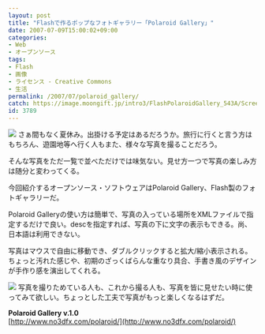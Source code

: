 ```yaml
---
layout: post
title: "Flashで作るポップなフォトギャラリー「Polaroid Gallery」"
date: 2007-07-09T15:00:02+09:00
categories:
- Web
- オープンソース
tags: 
- Flash
- 画像
- ライセンス - Creative Commons
- 生活
permalink: /2007/07/polaroid_gallery/
catch: https://image.moongift.jp/intro3/FlashPolaroidGallery_543A/Screenshot_7_thumb.png
id: 3789
---
```

[![](https://image.moongift.jp/intro3/FlashPolaroidGallery_543A/Screenshot_9_thumb.png)](https://image.moongift.jp/intro3/FlashPolaroidGallery_543A/Screenshot_92.png) さぁ間もなく夏休み。出掛ける予定はあるだろうか。旅行に行くと言う方はもちろん、遊園地等へ行く人もまた、様々な写真を撮ることだろう。   
  
そんな写真をただ一覧で並べただけでは味気ない。見せ方一つで写真の楽しみ方は随分と変わってくる。   
  
今回紹介するオープンソース・ソフトウェアはPolaroid Gallery、Flash製のフォトギャラリーだ。   
  
<!--more-->  
  
Polaroid Galleryの使い方は簡単で、写真の入っている場所をXMLファイルで指定するだけで良い。descを指定すれば、写真の下に文字の表示もできる。尚、日本語は利用できない。   
  
写真はマウスで自由に移動でき、ダブルクリックすると拡大/縮小表示される。ちょっと汚れた感じや、初期のざっくばらんな重なり具合、手書き風のデザインが手作り感を演出してくれる。   
  
[![](https://image.moongift.jp/intro3/FlashPolaroidGallery_543A/Screenshot_7_thumb.png)](https://image.moongift.jp/intro3/FlashPolaroidGallery_543A/Screenshot_72.png) 写真を撮りためている人も、これから撮る人も、写真を皆に見せたい時に使ってみて欲しい。ちょっとした工夫で写真がもっと楽しくなるはずだ。   
  
**Polaroid Gallery v.1.0**  
[http://www.no3dfx.com/polaroid/](http://www.no3dfx.com/polaroid/)